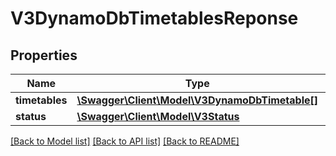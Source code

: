 # V3DynamoDbTimetablesReponse

## Properties
Name | Type | Description | Notes
------------ | ------------- | ------------- | -------------
**timetables** | [**\Swagger\Client\Model\V3DynamoDbTimetable[]**](V3DynamoDbTimetable.md) |  | [optional] 
**status** | [**\Swagger\Client\Model\V3Status**](V3Status.md) |  | [optional] 

[[Back to Model list]](../../README.md#documentation-for-models) [[Back to API list]](../../README.md#documentation-for-api-endpoints) [[Back to README]](../../README.md)

